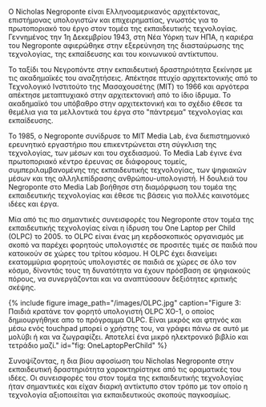 Ο Nicholas Negroponte είναι Ελληνοαμερικανός αρχιτέκτονας, επιστήμονας υπολογιστών και επιχειρηματίας, γνωστός για το πρωτοποριακό του έργο στον τομέα της εκπαιδευτικής τεχνολογίας. Γεννημένος την 1η Δεκεμβρίου 1943, στη Νέα Υόρκη των ΗΠΑ, η καριέρα του Negroponte αφιερώθηκε στην εξερεύνηση της διασταύρωσης της τεχνολογίας, της εκπαίδευσης και του κοινωνικού αντίκτυπου.

Το ταξίδι του Νεγροπόντε στην εκπαιδευτική δραστηριότητα ξεκίνησε με τις ακαδημαϊκές του αναζητήσεις. Απέκτησε πτυχίο αρχιτεκτονικής από το Τεχνολογικό Ινστιτούτο της Μασαχουσέτης (MIT) το 1966 και αργότερα απέκτησε μεταπτυχιακό στην αρχιτεκτονική από το ίδιο ίδρυμα. Το ακαδημαϊκό του υπόβαθρο στην αρχιτεκτονική και το σχέδιο έθεσε τα θεμέλια για τα μελλοντικά του έργα στο "πάντρεμα" τεχνολογίας και εκπαίδευσης.

Το 1985, ο Negroponte συνίδρυσε το MIT Media Lab, ένα διεπιστημονικό ερευνητικό εργαστήριο που επικεντρώνεται στη σύγκλιση της τεχνολογίας, των μέσων και του σχεδιασμού. Το Media Lab έγινε ένα πρωτοποριακό κέντρο έρευνας σε διάφορους τομείς, συμπεριλαμβανομένης της εκπαιδευτικής τεχνολογίας, των ψηφιακών μέσων και της αλληλεπίδρασης ανθρώπου-υπολογιστή. Η δουλειά του Negroponte στο Media Lab βοήθησε στη διαμόρφωση του τομέα της εκπαιδευτικής τεχνολογίας και έθεσε τις βάσεις για πολλές καινοτόμες ιδέες και έργα.

Μία από τις πιο σημαντικές συνεισφορές του Negroponte στον τομέα της εκπαιδευτικής τεχνολογίας είναι η ίδρυση του One Laptop per Child (OLPC) το 2005. το OLPC είναι ένας μη κερδοσκοπικός οργανισμός με σκοπό να παρέχει φορητούς υπολογιστές σε προσιτές τιμές σε παιδιά που κατοικούν σε χώρες του τρίτου κόσμου. Η OLPC έχει διανείμει εκατομμύρια φορητούς υπολογιστές σε παιδιά σε χώρες σε όλο τον κόσμο, δίνοντάς τους τη δυνατότητα να έχουν πρόσβαση σε ψηφιακούς πόρους, να συνεργάζονται και να αναπτύσσουν δεξιότητες κριτικής σκέψης.

{% include figure image_path="/images/OLPC.jpg" caption="Figure 3: Παιδιά κρατάνε τον φορητό υπολογιστή OLPC XO-1, ο οποίος δημιουργήθηκε απο το πρόγραμμα OLPC. Είναι μικρός και φτηνός και μέσω ενός touchpad μπορεί ο χρήστης του, να γράφει πάνω σε αυτό με μολύβι ή και να ζωγραφίζει. Αποτελεί ένα μικρό ηλεκτρονικό βιβλίο και τετράδιο μαζί." id="fig: OneLaptopPerChild" %}

Συνοψίζοντας, η δια βίου αφοσίωση του Nicholas Negroponte στην εκπαιδευτική δραστηριότητα χαρακτηρίστηκε από τις οραματικές του ιδέες. Οι συνεισφορές του στον τομέα της εκπαιδευτικής τεχνολογίας ήταν σημαντικές και είχαν διαρκή αντίκτυπο στον τρόπο με τον οποίο η τεχνολογία αξιοποιείται για εκπαιδευτικούς σκοπούς παγκοσμίως.
